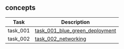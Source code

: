 ## concepts

| Task     | Description                                                      |
|----------|------------------------------------------------------------------|
| task_001 | [task_001_blue_green_deployment](task_001_blue_green_deployment) |
| task_002 | [task_002_networking](task_002_networking)                       |

